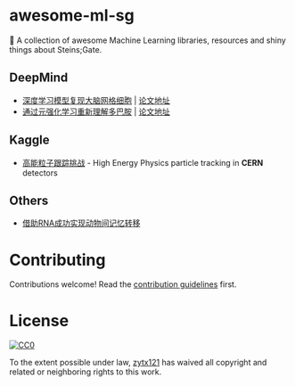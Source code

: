 # awesome-ml-sg
🐢 A collection of awesome Machine Learning libraries, resources and shiny things about Steins;Gate.


## DeepMind

* [深度学习模型复现大脑网格细胞](https://mp.weixin.qq.com/s/i-udn1M4kiJpF8U7u5Uepg) | [论文地址](https://www.nature.com/articles/s41586-018-0102-6)
* [通过元强化学习重新理解多巴胺](https://mp.weixin.qq.com/s/un8alqtc8yWYIhRiDw1S2Q) | [论文地址](https://www.biorxiv.org/node/92413)


## Kaggle

* [高能粒子跟踪挑战](https://www.kaggle.com/c/trackml-particle-identification) - High Energy Physics particle tracking in **CERN** detectors

## Others

* [借助RNA成功实现动物间记忆转移](https://mp.weixin.qq.com/s/gOfBdIU6G3uwTldTA1Yh-g)



# Contributing

Contributions welcome! Read the [contribution guidelines](CONTRIBUTING.md) first.

# License

[![CC0](http://i.creativecommons.org/p/zero/1.0/88x31.png)](http://creativecommons.org/publicdomain/zero/1.0/)

To the extent possible under law, [zytx121](https://github.com/zytx121) has waived all copyright and related or neighboring rights to this work.
